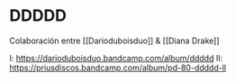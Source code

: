 # DDDDD
Colaboración entre [[Darioduboisduo]] & [[Diana Drake]]

I: https://darioduboisduo.bandcamp.com/album/ddddd
II: https://priusdiscos.bandcamp.com/album/pd-80-ddddd-ll
